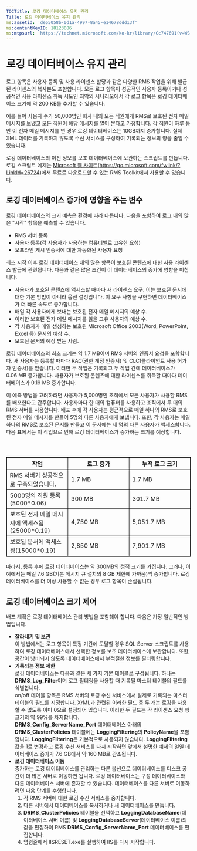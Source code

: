 ```yaml
---
TOCTitle: 로깅 데이터베이스 유지 관리
Title: 로깅 데이터베이스 유지 관리
ms:assetid: 'de55058b-0d1a-4997-8a45-e14678ddd13f'
ms:contentKeyID: 18123086
ms:mtpsurl: 'https://technet.microsoft.com/ko-kr/library/Cc747691(v=WS.10)'
---
```


로깅 데이터베이스 유지 관리
===========================

로그 항목은 사용자 등록 및 사용 라이센스 할당과 같은 다양한 RMS 작업을 위해 발급된 라이센스의 복사본도 포함합니다. 모든 로그 항목이 성공적인 사용자 등록이거나 성공적인 사용 라이센스 취득 시도인 최악의 시나리오에서 각 로그 항목은 로깅 데이터베이스 크기에 약 200 KB를 추가할 수 있습니다.

예를 들어 사용자 수가 50,000명인 회사 내의 모든 직원에게 RMS로 보호된 전자 메일 메시지를 보냈고 모든 직원이 해당 메시지를 열어 본다고 가정합니다. 각 직원이 하루 동안 이 전자 메일 메시지를 연 경우 로깅 데이터베이스는 10GB까지 증가합니다. 실제 XML 데이터를 기록하지 않도록 수신 서비스를 구성하여 기록되는 정보의 양을 줄일 수 있습니다.

로깅 데이터베이스의 이전 정보를 보조 데이터베이스에 보관하는 스크립트를 만듭니다. 로깅 스크립트 예제는 [Microsoft 웹 사이트](https://go.microsoft.com/fwlink/?linkid=26724)(https://go.microsoft.com/fwlink/?LinkId=26724)에서 무료로 다운로드할 수 있는 RMS Toolkit에서 사용할 수 있습니다.

로깅 데이터베이스 증가에 영향을 주는 변수
-----------------------------------------

로깅 데이터베이스의 크기 예측은 환경에 따라 다릅니다. 다음을 포함하여 로그 내의 많은 "시작" 항목을 예측할 수 있습니다.

-   RMS 서버 등록
-   사용자 등록(각 사용자가 사용하는 컴퓨터별로 고유한 요청)
-   오프라인 게시 인증서에 대한 자동화된 사용자 요청

최초 시작 이후 로깅 데이터베이스 내의 많은 항목이 보호된 콘텐츠에 대한 사용 라이센스 발급에 관련됩니다. 다음과 같은 많은 조건이 이 데이터베이스의 증가에 영향을 미칩니다.

-   사용자가 보호된 콘텐츠에 액세스할 때마다 새 라이센스 요구. 이는 보호된 문서에 대한 기본 방법이 아니라 옵션 설정입니다. 이 요구 사항을 구현하면 데이터베이스가 더 빠른 속도로 증가합니다.
-   매일 각 사용자에게 보내는 보호된 전자 메일 메시지의 예상 수.
-   이러한 보호된 전자 메일 메시지를 읽을 고유 사용자의 예상 수.
-   각 사용자가 매일 생성하는 보호된 Microsoft Office 2003(Word, PowerPoint, Excel 등) 문서의 예상 수.
-   보호된 문서의 예상 받는 사람.

로깅 데이터베이스의 최초 크기는 약 1.7 MB이며 RMS 서버의 인증서 요청을 포함합니다. 새 사용자는 등록할 때마다 RAC(권한 계정 인증서) 및 CLC(클라이언트 사용 허가자 인증서)를 얻습니다. 이러한 두 작업은 기록되고 두 작업 간에 데이터베이스가 0.06 MB 증가합니다. 사용자가 보호된 콘텐츠에 대한 라이센스를 취득할 때마다 데이터베이스가 0.19 MB 증가합니다.

이 예측 방법을 고려하려면 사용자가 5,000명인 조직에서 모든 사용자가 사용할 RMS를 배포한다고 간주합니다. 사용자마다 한 대의 컴퓨터를 사용하고 조직에서 두 대의 RMS 서버를 사용합니다. 배포 후에 각 사용자는 평균적으로 매일 하나의 RMS로 보호된 전자 메일 메시지를 만들어 5명의 다른 사용자에게 보냅니다. 또한, 각 사용자는 매일 하나의 RMS로 보호된 문서를 만들고 이 문서에는 세 명의 다른 사용자가 액세스합니다. 다음 표에서는 이 작업으로 인해 로깅 데이터베이스가 증가하는 크기를 예상합니다.

###  

 
<table style="border:1px solid black;">
<colgroup>
<col width="33%" />
<col width="33%" />
<col width="33%" />
</colgroup>
<thead>
<tr class="header">
<th style="border:1px solid black;" >작업</th>
<th style="border:1px solid black;" >로그 증가</th>
<th style="border:1px solid black;" >누적 로그 크기</th>
</tr>
</thead>
<tbody>
<tr class="odd">
<td style="border:1px solid black;">RMS 서버가 성공적으로 구축되었습니다.</td>
<td style="border:1px solid black;">1.7 MB</td>
<td style="border:1px solid black;">1.7 MB</td>
</tr>
<tr class="even">
<td style="border:1px solid black;">5000명의 직원 등록(5000*0.06)</td>
<td style="border:1px solid black;">300 MB</td>
<td style="border:1px solid black;">301.7 MB</td>
</tr>
<tr class="odd">
<td style="border:1px solid black;">보호된 전자 메일 메시지에 액세스됨(25000*0.19)</td>
<td style="border:1px solid black;">4,750 MB</td>
<td style="border:1px solid black;">5,051.7 MB</td>
</tr>
<tr class="even">
<td style="border:1px solid black;">보호된 문서에 액세스됨(15000*0.19)</td>
<td style="border:1px solid black;">2,850 MB</td>
<td style="border:1px solid black;">7,901.7 MB</td>
</tr>
</tbody>
</table>
  
따라서, 등록 후에 로깅 데이터베이스는 약 300MB의 정적 크기를 가집니다. 그러나, 이 예에서는 매일 7.6 GB(기본 메시지 큐 설치의 8 GB 제한에 가까움)씩 증가합니다. 로깅 데이터베이스를 더 이상 사용할 수 없는 경우 로그 항목이 손실됩니다.
  
로깅 데이터베이스 크기 제어  
---------------------------
  
배포 계획은 로깅 데이터베이스 관리 방법을 포함해야 합니다. 다음은 가장 일반적인 방법입니다.
  
-   **잘라내기 및 보관**  
    이 방법에서는 로그 항목이 특정 기간에 도달할 경우 SQL Server 스크립트를 사용하여 로깅 데이터베이스에서 선택한 정보를 보조 데이터베이스에 보관합니다. 또한, 공간이 낭비되지 않도록 데이터베이스에서 부적절한 정보를 필터링합니다.  
-   **기록되는 정보 제한**  
    로깅 데이터베이스는 다음과 같은 세 가지 기본 테이블로 구성됩니다. 하나는 **DRMS\_Log\_Filter**이며 로그 필터링을 사용할 때 기록될 마스터 테이블의 필드를 식별합니다.  
    on/off 테이블 항목은 RMS 서버의 로깅 수신 서비스에서 실제로 기록되는 마스터 테이블의 필드를 지정합니다. XrML과 관련된 이러한 필드 중 두 개는 로깅을 사용할 수 없도록 이미 0으로 설정되어 있습니다. 이러한 두 필드는 각 라이센스 요청 행 크기의 약 99%를 차지합니다.  
    **DRMS\_Config\_ServerName\_Port** 데이터베이스 아래의 **DRMS\_ClusterPolicies** 테이블에는 **LoggingFiltering**의 **PolicyName**을 포함합니다. **LoggingFiltering**은 기본적으로 사용되지 않습니다. **LoggingFiltering** 값을 1로 변경하고 로깅 수신 서비스를 다시 시작하면 앞에서 설명한 예제의 일일 데이터베이스 증가가 7.6 GB에서 약 160 MB로 감소됩니다.  
-   **로깅 데이터베이스 이동**  
    증가하는 로깅 데이터베이스를 관리하는 다른 옵션으로 데이터베이스를 디스크 공간이 더 많은 서버로 이동하면 됩니다. 로깅 데이터베이스는 구성 데이터베이스와 다른 데이터베이스 서버에 존재할 수 있습니다. 데이터베이스를 다른 서버로 이동하려면 다음 단계를 수행합니다.  
    1.  각 RMS 서버에 대한 로깅 수신 서비스를 중지합니다.  
    2.  다른 서버에서 데이터베이스를 복사하거나 새 데이터베이스를 만듭니다.  
    3.  **DRMS\_ClusterPolicies** 테이블을 선택하고 **LoggingDatabaseName**(데이터베이스 서버 이름) 및 **LoggingDatabaseServer**(데이터베이스 이름)의 값을 편집하여 RMS **DRMS\_Config\_ServerName\_Port** 데이터베이스를 편집합니다.  
    4.  명령줄에서 IISRESET.exe를 실행하여 IIS를 다시 시작합니다.
